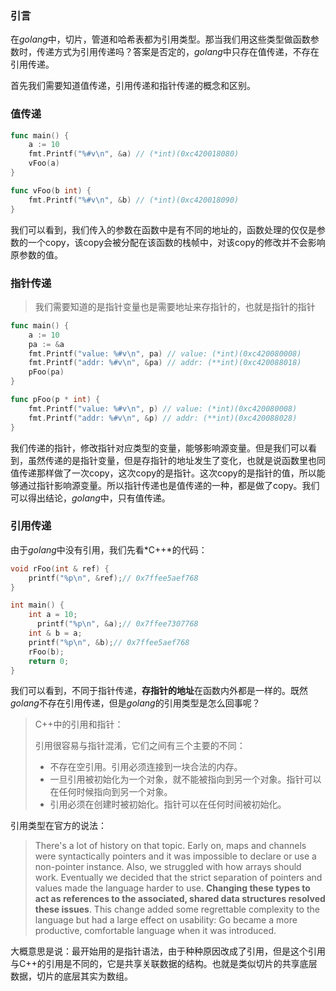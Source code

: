 ### 引言

在*golang*中，切片，管道和哈希表都为引用类型。那当我们用这些类型做函数参数时，传递方式为引用传递吗？答案是否定的，*golang*中只存在值传递，不存在引用传递。

首先我们需要知道值传递，引用传递和指针传递的概念和区别。



### 值传递

```go
func main() {
	a := 10
	fmt.Printf("%#v\n", &a) // (*int)(0xc420018080)
	vFoo(a)
}

func vFoo(b int) {
	fmt.Printf("%#v\n", &b) // (*int)(0xc420018090)
}
```

我们可以看到，我们传入的参数在函数中是有不同的地址的，函数处理的仅仅是参数的一个copy，该copy会被分配在该函数的栈帧中，对该copy的修改并不会影响原参数的值。



### 指针传递

> 我们需要知道的是指针变量也是需要地址来存指针的，也就是指针的指针

```go
func main() {
	a := 10
	pa := &a
	fmt.Printf("value: %#v\n", pa) // value: (*int)(0xc420080008)
	fmt.Printf("addr: %#v\n", &pa) // addr: (**int)(0xc420088018)
	pFoo(pa)
}

func pFoo(p * int) {
	fmt.Printf("value: %#v\n", p) // value: (*int)(0xc420080008)
	fmt.Printf("addr: %#v\n", &p) // addr: (**int)(0xc420088028)
}
```

我们传递的指针，修改指针对应类型的变量，能够影响源变量。但是我们可以看到，虽然传递的是指针变量，但是存指针的地址发生了变化，也就是说函数里也同值传递那样做了一次copy，这次copy的是指针。这次copy的是指针的值，所以能够通过指针影响源变量。所以指针传递也是值传递的一种，都是做了copy。我们可以得出结论，*golang*中，只有值传递。



### 引用传递

由于*golang*中没有引用，我们先看*C++*的代码：

```c++
void rFoo(int & ref) {
    printf("%p\n", &ref);// 0x7ffee5aef768
}

int main() {
    int a = 10;
	  printf("%p\n", &a);// 0x7ffee7307768
    int & b = a;
    printf("%p\n", &b);// 0x7ffee5aef768
    rFoo(b);
    return 0;
}
```

我们可以看到，不同于指针传递，**存指针的地址**在函数内外都是一样的。既然*golang*不存在引用传递，但是*golang*的引用类型是怎么回事呢？

> C++中的引用和指针：
>
> 引用很容易与指针混淆，它们之间有三个主要的不同：
>
> - 不存在空引用。引用必须连接到一块合法的内存。
> - 一旦引用被初始化为一个对象，就不能被指向到另一个对象。指针可以在任何时候指向到另一个对象。
> - 引用必须在创建时被初始化。指针可以在任何时间被初始化。

引用类型在官方的说法：

> There's a lot of history on that topic. Early on, maps and channels were syntactically pointers and it was impossible to declare or use a non-pointer instance. Also, we struggled with how arrays should work. Eventually we decided that the strict separation of pointers and values made the language harder to use. **Changing these types to act as references to the associated, shared data structures resolved these issues**. This change added some regrettable complexity to the language but had a large effect on usability: Go became a more productive, comfortable language when it was introduced.

大概意思是说：最开始用的是指针语法，由于种种原因改成了引用，但是这个引用与C++的引用是不同的，它是共享关联数据的结构。也就是类似切片的共享底层数据，切片的底层其实为数组。

